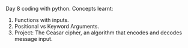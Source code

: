 Day 8 coding with python. Concepts learnt:
1. Functions with inputs.
2. Positional vs Keyword Arguments.
3. Project: The Ceasar cipher, an algorithm that encodes and decodes message input.

